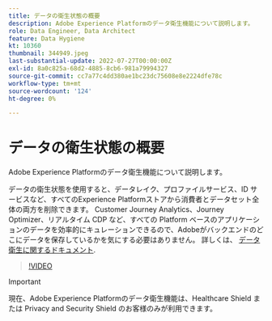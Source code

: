 ```yaml
---
title: データの衛生状態の概要
description: Adobe Experience Platformのデータ衛生機能について説明します。
role: Data Engineer, Data Architect
feature: Data Hygiene
kt: 10360
thumbnail: 344949.jpeg
last-substantial-update: 2022-07-27T00:00:00Z
exl-id: 8a0c825a-68d2-4885-8cb6-981a79994327
source-git-commit: cc7a77c4dd380ae1bc23dc75608e8e2224dfe78c
workflow-type: tm+mt
source-wordcount: '124'
ht-degree: 0%

---
```


# データの衛生状態の概要

Adobe Experience Platformのデータ衛生機能について説明します。

データの衛生状態を使用すると、データレイク、プロファイルサービス、ID サービスなど、すべてのExperience Platformストアから消費者とデータセット全体の両方を削除できます。 Customer Journey Analytics、Journey Optimizer、リアルタイム CDP など、すべての Platform ベースのアプリケーションのデータを効率的にキュレーションできるので、Adobeがバックエンドのどこにデータを保存しているかを気にする必要はありません。 詳しくは、 [データ衛生に関するドキュメント](https://experienceleague.adobe.com/docs/experience-platform/hygiene/home.html).

>[!VIDEO](https://video.tv.adobe.com/v/344949?quality=12&learn=on)

>[!IMPORTANT]
>
> 現在、Adobe Experience Platformのデータ衛生機能は、Healthcare Shield または Privacy and Security Shield のお客様のみが利用できます。

